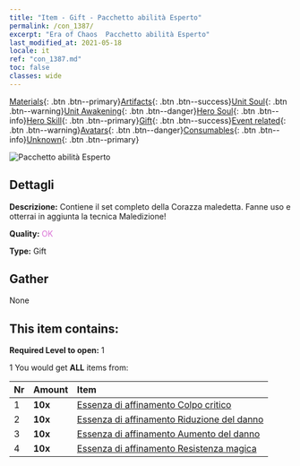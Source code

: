 ```yaml
---
title: "Item - Gift - Pacchetto abilità Esperto"
permalink: /con_1387/
excerpt: "Era of Chaos  Pacchetto abilità Esperto"
last_modified_at: 2021-05-18
locale: it
ref: "con_1387.md"
toc: false
classes: wide
---
```

 [Materials](/ItemsIT/){: .btn .btn--primary}[Artifacts](/ItemsIT/Artifacts/){: .btn .btn--success}[Unit Soul](/ItemsIT/UnitSoul/){: .btn .btn--warning}[Unit Awakening](/ItemsIT/UnitAwakening/){: .btn .btn--danger}[Hero Soul](/ItemsIT/HeroSoul/){: .btn .btn--info}[Hero Skill](/ItemsIT/HeroSkill/){: .btn .btn--primary}[Gift](/ItemsIT/Gift/){: .btn .btn--success}[Event related](/ItemsIT/Events/){: .btn .btn--warning}[Avatars](/ItemsIT/Avatars/){: .btn .btn--danger}[Consumables](/ItemsIT/Consumables/){: .btn .btn--info}[Unknown](/ItemsIT/Unknown/){: .btn .btn--primary}

 ![Pacchetto abilità Esperto](/images/t/i_905001.png)

## Dettagli
 **Descrizione:** Contiene il set completo della Corazza maledetta. Fanne uso e otterrai in aggiunta la tecnica Maledizione!

 **Quality:** <span style="color: #DA70D6">OK</span>

 **Type:** Gift

## Gather

  None

## This item contains:

 **Required Level to open:** 1

 1 You would get **ALL** items  from:

  | Nr | Amount |     Item    |
  |:---|:-------|:------------|
  | 1 |  **10x** | [Essenza di affinamento Colpo critico](/ItemsIT/con_1115/) |  | 
  | 2 |  **10x** | [Essenza di affinamento Riduzione del danno](/ItemsIT/con_1116/) |  | 
  | 3 |  **10x** | [Essenza di affinamento Aumento del danno](/ItemsIT/con_1117/) |  | 
  | 4 |  **10x** | [Essenza di affinamento Resistenza magica](/ItemsIT/con_1118/) |  | 
